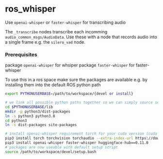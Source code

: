 # ros_whisper

Use `openai-whisper` or `faster-whisper` for transcribing audio

The `_transcribe` nodes transcribe each incomming `audio_common_msgs/AudioData`. Use these with a node that records audio into a single frame e.g. the `silero_vad` node.

### Prerequisites 

package `openai-whisper` for whsiper
package `faster-whisper` for faster-whisper

To use this in a ros space make sure the packages are available e.g. by installing them into the default ROS python path

```bash
export PYTHONUSERBASE=/path/to/workspace/{devel or install}

# we link all possible python paths together so we can simply source setup.bash e.g.
cd $PYTHONUSERBASE/lib
mkdir -p python3/dist-packages
ln -s python3 python3.8
cd python3
ln -s dist-packages site-packages

# install openai-whisper requirement torch for your cuda version (cuda 11.4 -> cu114)
pip3 install torch torchvision torchaudio --extra-index-url https://download.pytorch.org/whl/cu114 
pip3 install openai-whisper faster-whisper huggingface-hub==0.11.0
# packages are now useable with default setup script
source /path/to/workspace/devel/setup.bash
```
